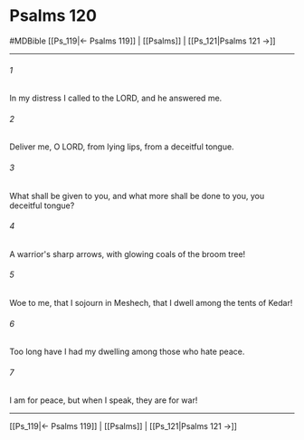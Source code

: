 # Psalms 120
#MDBible
[[Ps_119|← Psalms 119]] | [[Psalms]] | [[Ps_121|Psalms 121 →]]

***

###### 1 
In my distress I called to the LORD, and he answered me. 

###### 2 
Deliver me, O LORD, from lying lips, from a deceitful tongue. 

###### 3 
What shall be given to you, and what more shall be done to you, you deceitful tongue? 

###### 4 
A warrior's sharp arrows, with glowing coals of the broom tree! 

###### 5 
Woe to me, that I sojourn in Meshech, that I dwell among the tents of Kedar! 

###### 6 
Too long have I had my dwelling among those who hate peace. 

###### 7 
I am for peace, but when I speak, they are for war! 

***

[[Ps_119|← Psalms 119]] | [[Psalms]] | [[Ps_121|Psalms 121 →]]
